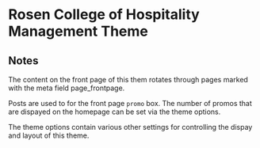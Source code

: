 # Rosen College of Hospitality Management Theme

## Notes

The content on the front page of this them rotates through
pages marked with the meta field page_frontpage.

Posts are used to for the front page `promo` box. The
number of promos that are dispayed on the homepage can
be set via the theme options.

The theme options contain various other settings for controlling
the dispay and layout of this theme.
